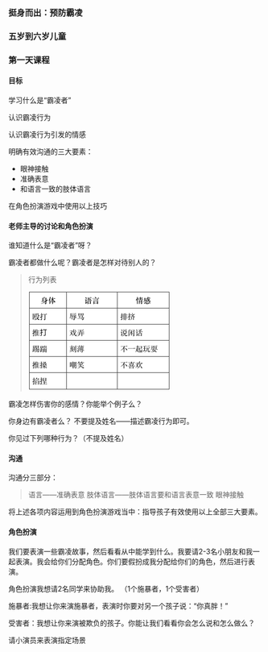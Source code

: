 ### 挺身而出：预防霸凌

### 五岁到六岁儿童

### 第一天课程

#### 目标

学习什么是“霸凌者”

认识霸凌行为

认识霸凌行为引发的情感

明确有效沟通的三大要素：

* 眼神接触
* 准确表意
* 和语言一致的肢体语言

在角色扮演游戏中使用以上技巧

#### 老师主导的讨论和角色扮演

谁知道什么是“霸凌者”呀？

霸凌者都做什么呢？霸凌者是怎样对待别人的？

> 行为列表
> 
> ![](/assets/QQ20160724-0.png)

霸凌怎样伤害你的感情？你能举个例子么？ 

你身边有霸凌者么？ 不要提及姓名——描述霸凌行为即可。

你见过下列哪种行为？（不提及姓名）

#### 沟通 

沟通分三部分：

> 语言——准确表意
> 肢体语言——肢体语言要和语言表意一致
> 眼神接触

将上述各项内容运用到角色扮演游戏当中：指导孩子有效使用以上全部三大要素。

#### 角色扮演 

我们要表演一些霸凌故事，然后看看从中能学到什么。我要请2-3名小朋友和我一起表演。我会给你们分配角色。你们要假扮成我分配给你们的角色，然后进行表演。

角色扮演我想请2名同学来协助我。 （1个施暴者，1个受害者）

 施暴者:我想让你来演施暴者，表演时你要对另一个孩子说：“你真胖！”

 受害者：我想让你来演被欺负的孩子。你能让我们看看你会怎么说和怎么做么？

 请小演员来表演指定场景
